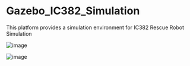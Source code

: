 # Gazebo_IC382_Simulation
This platform provides a simulation environment for IC382 Rescue Robot Simulation

![image](https://github.com/vincent51689453/Gazebo_IC382_Simulation/blob/master/git_image/demo_layout.png)

![image](https://github.com/vincent51689453/Gazebo_IC382_Simulation/blob/master/git_image/demo_gazebo_sim.gif)

